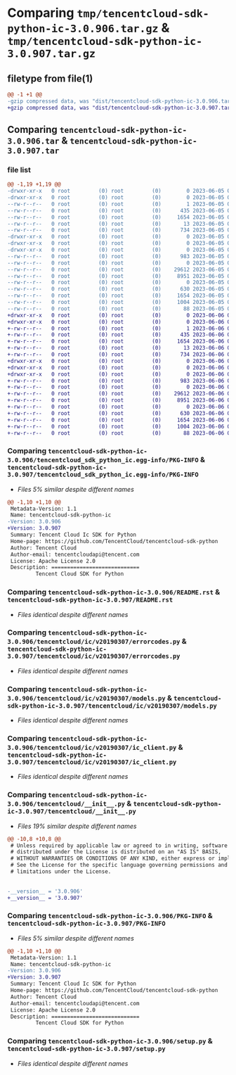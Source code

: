 # Comparing `tmp/tencentcloud-sdk-python-ic-3.0.906.tar.gz` & `tmp/tencentcloud-sdk-python-ic-3.0.907.tar.gz`

## filetype from file(1)

```diff
@@ -1 +1 @@
-gzip compressed data, was "dist/tencentcloud-sdk-python-ic-3.0.906.tar", last modified: Mon Jun  5 00:35:58 2023, max compression
+gzip compressed data, was "dist/tencentcloud-sdk-python-ic-3.0.907.tar", last modified: Tue Jun  6 02:28:13 2023, max compression
```

## Comparing `tencentcloud-sdk-python-ic-3.0.906.tar` & `tencentcloud-sdk-python-ic-3.0.907.tar`

### file list

```diff
@@ -1,19 +1,19 @@
-drwxr-xr-x   0 root         (0) root         (0)        0 2023-06-05 00:35:58.000000 tencentcloud-sdk-python-ic-3.0.906/
-drwxr-xr-x   0 root         (0) root         (0)        0 2023-06-05 00:35:58.000000 tencentcloud-sdk-python-ic-3.0.906/tencentcloud_sdk_python_ic.egg-info/
--rw-r--r--   0 root         (0) root         (0)        1 2023-06-05 00:35:58.000000 tencentcloud-sdk-python-ic-3.0.906/tencentcloud_sdk_python_ic.egg-info/dependency_links.txt
--rw-r--r--   0 root         (0) root         (0)      435 2023-06-05 00:35:58.000000 tencentcloud-sdk-python-ic-3.0.906/tencentcloud_sdk_python_ic.egg-info/SOURCES.txt
--rw-r--r--   0 root         (0) root         (0)     1654 2023-06-05 00:35:58.000000 tencentcloud-sdk-python-ic-3.0.906/tencentcloud_sdk_python_ic.egg-info/PKG-INFO
--rw-r--r--   0 root         (0) root         (0)       13 2023-06-05 00:35:58.000000 tencentcloud-sdk-python-ic-3.0.906/tencentcloud_sdk_python_ic.egg-info/top_level.txt
--rw-r--r--   0 root         (0) root         (0)      734 2023-06-05 00:35:58.000000 tencentcloud-sdk-python-ic-3.0.906/README.rst
-drwxr-xr-x   0 root         (0) root         (0)        0 2023-06-05 00:35:58.000000 tencentcloud-sdk-python-ic-3.0.906/tencentcloud/
-drwxr-xr-x   0 root         (0) root         (0)        0 2023-06-05 00:35:58.000000 tencentcloud-sdk-python-ic-3.0.906/tencentcloud/ic/
-drwxr-xr-x   0 root         (0) root         (0)        0 2023-06-05 00:35:58.000000 tencentcloud-sdk-python-ic-3.0.906/tencentcloud/ic/v20190307/
--rw-r--r--   0 root         (0) root         (0)      983 2023-06-05 00:35:58.000000 tencentcloud-sdk-python-ic-3.0.906/tencentcloud/ic/v20190307/errorcodes.py
--rw-r--r--   0 root         (0) root         (0)        0 2023-06-05 00:35:58.000000 tencentcloud-sdk-python-ic-3.0.906/tencentcloud/ic/v20190307/__init__.py
--rw-r--r--   0 root         (0) root         (0)    29612 2023-06-05 00:35:58.000000 tencentcloud-sdk-python-ic-3.0.906/tencentcloud/ic/v20190307/models.py
--rw-r--r--   0 root         (0) root         (0)     8951 2023-06-05 00:35:58.000000 tencentcloud-sdk-python-ic-3.0.906/tencentcloud/ic/v20190307/ic_client.py
--rw-r--r--   0 root         (0) root         (0)        0 2023-06-05 00:35:58.000000 tencentcloud-sdk-python-ic-3.0.906/tencentcloud/ic/__init__.py
--rw-r--r--   0 root         (0) root         (0)      630 2023-06-05 00:35:58.000000 tencentcloud-sdk-python-ic-3.0.906/tencentcloud/__init__.py
--rw-r--r--   0 root         (0) root         (0)     1654 2023-06-05 00:35:58.000000 tencentcloud-sdk-python-ic-3.0.906/PKG-INFO
--rw-r--r--   0 root         (0) root         (0)     1004 2023-06-05 00:35:58.000000 tencentcloud-sdk-python-ic-3.0.906/setup.py
--rw-r--r--   0 root         (0) root         (0)       88 2023-06-05 00:35:58.000000 tencentcloud-sdk-python-ic-3.0.906/setup.cfg
+drwxr-xr-x   0 root         (0) root         (0)        0 2023-06-06 02:28:13.000000 tencentcloud-sdk-python-ic-3.0.907/
+drwxr-xr-x   0 root         (0) root         (0)        0 2023-06-06 02:28:13.000000 tencentcloud-sdk-python-ic-3.0.907/tencentcloud_sdk_python_ic.egg-info/
+-rw-r--r--   0 root         (0) root         (0)        1 2023-06-06 02:28:13.000000 tencentcloud-sdk-python-ic-3.0.907/tencentcloud_sdk_python_ic.egg-info/dependency_links.txt
+-rw-r--r--   0 root         (0) root         (0)      435 2023-06-06 02:28:13.000000 tencentcloud-sdk-python-ic-3.0.907/tencentcloud_sdk_python_ic.egg-info/SOURCES.txt
+-rw-r--r--   0 root         (0) root         (0)     1654 2023-06-06 02:28:13.000000 tencentcloud-sdk-python-ic-3.0.907/tencentcloud_sdk_python_ic.egg-info/PKG-INFO
+-rw-r--r--   0 root         (0) root         (0)       13 2023-06-06 02:28:13.000000 tencentcloud-sdk-python-ic-3.0.907/tencentcloud_sdk_python_ic.egg-info/top_level.txt
+-rw-r--r--   0 root         (0) root         (0)      734 2023-06-06 02:28:13.000000 tencentcloud-sdk-python-ic-3.0.907/README.rst
+drwxr-xr-x   0 root         (0) root         (0)        0 2023-06-06 02:28:13.000000 tencentcloud-sdk-python-ic-3.0.907/tencentcloud/
+drwxr-xr-x   0 root         (0) root         (0)        0 2023-06-06 02:28:13.000000 tencentcloud-sdk-python-ic-3.0.907/tencentcloud/ic/
+drwxr-xr-x   0 root         (0) root         (0)        0 2023-06-06 02:28:13.000000 tencentcloud-sdk-python-ic-3.0.907/tencentcloud/ic/v20190307/
+-rw-r--r--   0 root         (0) root         (0)      983 2023-06-06 02:28:13.000000 tencentcloud-sdk-python-ic-3.0.907/tencentcloud/ic/v20190307/errorcodes.py
+-rw-r--r--   0 root         (0) root         (0)        0 2023-06-06 02:28:13.000000 tencentcloud-sdk-python-ic-3.0.907/tencentcloud/ic/v20190307/__init__.py
+-rw-r--r--   0 root         (0) root         (0)    29612 2023-06-06 02:28:13.000000 tencentcloud-sdk-python-ic-3.0.907/tencentcloud/ic/v20190307/models.py
+-rw-r--r--   0 root         (0) root         (0)     8951 2023-06-06 02:28:13.000000 tencentcloud-sdk-python-ic-3.0.907/tencentcloud/ic/v20190307/ic_client.py
+-rw-r--r--   0 root         (0) root         (0)        0 2023-06-06 02:28:13.000000 tencentcloud-sdk-python-ic-3.0.907/tencentcloud/ic/__init__.py
+-rw-r--r--   0 root         (0) root         (0)      630 2023-06-06 02:28:13.000000 tencentcloud-sdk-python-ic-3.0.907/tencentcloud/__init__.py
+-rw-r--r--   0 root         (0) root         (0)     1654 2023-06-06 02:28:13.000000 tencentcloud-sdk-python-ic-3.0.907/PKG-INFO
+-rw-r--r--   0 root         (0) root         (0)     1004 2023-06-06 02:28:13.000000 tencentcloud-sdk-python-ic-3.0.907/setup.py
+-rw-r--r--   0 root         (0) root         (0)       88 2023-06-06 02:28:13.000000 tencentcloud-sdk-python-ic-3.0.907/setup.cfg
```

### Comparing `tencentcloud-sdk-python-ic-3.0.906/tencentcloud_sdk_python_ic.egg-info/PKG-INFO` & `tencentcloud-sdk-python-ic-3.0.907/tencentcloud_sdk_python_ic.egg-info/PKG-INFO`

 * *Files 5% similar despite different names*

```diff
@@ -1,10 +1,10 @@
 Metadata-Version: 1.1
 Name: tencentcloud-sdk-python-ic
-Version: 3.0.906
+Version: 3.0.907
 Summary: Tencent Cloud Ic SDK for Python
 Home-page: https://github.com/TencentCloud/tencentcloud-sdk-python
 Author: Tencent Cloud
 Author-email: tencentcloudapi@tencent.com
 License: Apache License 2.0
 Description: ============================
         Tencent Cloud SDK for Python
```

### Comparing `tencentcloud-sdk-python-ic-3.0.906/README.rst` & `tencentcloud-sdk-python-ic-3.0.907/README.rst`

 * *Files identical despite different names*

### Comparing `tencentcloud-sdk-python-ic-3.0.906/tencentcloud/ic/v20190307/errorcodes.py` & `tencentcloud-sdk-python-ic-3.0.907/tencentcloud/ic/v20190307/errorcodes.py`

 * *Files identical despite different names*

### Comparing `tencentcloud-sdk-python-ic-3.0.906/tencentcloud/ic/v20190307/models.py` & `tencentcloud-sdk-python-ic-3.0.907/tencentcloud/ic/v20190307/models.py`

 * *Files identical despite different names*

### Comparing `tencentcloud-sdk-python-ic-3.0.906/tencentcloud/ic/v20190307/ic_client.py` & `tencentcloud-sdk-python-ic-3.0.907/tencentcloud/ic/v20190307/ic_client.py`

 * *Files identical despite different names*

### Comparing `tencentcloud-sdk-python-ic-3.0.906/tencentcloud/__init__.py` & `tencentcloud-sdk-python-ic-3.0.907/tencentcloud/__init__.py`

 * *Files 19% similar despite different names*

```diff
@@ -10,8 +10,8 @@
 # Unless required by applicable law or agreed to in writing, software
 # distributed under the License is distributed on an "AS IS" BASIS,
 # WITHOUT WARRANTIES OR CONDITIONS OF ANY KIND, either express or implied.
 # See the License for the specific language governing permissions and
 # limitations under the License.
 
 
-__version__ = '3.0.906'
+__version__ = '3.0.907'
```

### Comparing `tencentcloud-sdk-python-ic-3.0.906/PKG-INFO` & `tencentcloud-sdk-python-ic-3.0.907/PKG-INFO`

 * *Files 5% similar despite different names*

```diff
@@ -1,10 +1,10 @@
 Metadata-Version: 1.1
 Name: tencentcloud-sdk-python-ic
-Version: 3.0.906
+Version: 3.0.907
 Summary: Tencent Cloud Ic SDK for Python
 Home-page: https://github.com/TencentCloud/tencentcloud-sdk-python
 Author: Tencent Cloud
 Author-email: tencentcloudapi@tencent.com
 License: Apache License 2.0
 Description: ============================
         Tencent Cloud SDK for Python
```

### Comparing `tencentcloud-sdk-python-ic-3.0.906/setup.py` & `tencentcloud-sdk-python-ic-3.0.907/setup.py`

 * *Files identical despite different names*

